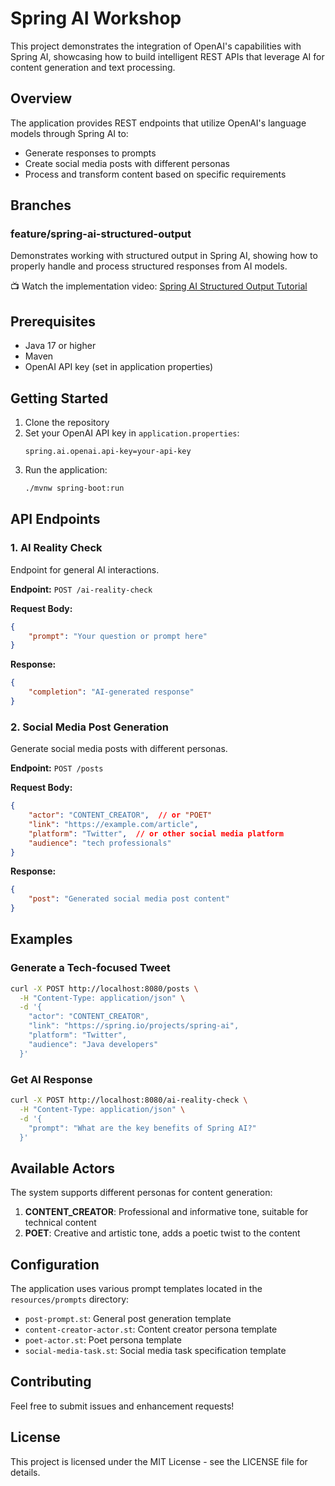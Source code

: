# Spring AI Workshop

This project demonstrates the integration of OpenAI's capabilities with Spring AI, showcasing how to build intelligent REST APIs that leverage AI for content generation and text processing.

## Overview

The application provides REST endpoints that utilize OpenAI's language models through Spring AI to:
- Generate responses to prompts
- Create social media posts with different personas
- Process and transform content based on specific requirements

## Branches

### feature/spring-ai-structured-output
Demonstrates working with structured output in Spring AI, showing how to properly handle and process structured responses from AI models.

📺 Watch the implementation video: [Spring AI Structured Output Tutorial](https://youtu.be/IjHgnrFGtIM?si=1sVIi9QXJgKd428j)

## Prerequisites

- Java 17 or higher
- Maven
- OpenAI API key (set in application properties)

## Getting Started

1. Clone the repository
2. Set your OpenAI API key in `application.properties`:
   ```properties
   spring.ai.openai.api-key=your-api-key
   ```
3. Run the application:
   ```bash
   ./mvnw spring-boot:run
   ```

## API Endpoints

### 1. AI Reality Check
Endpoint for general AI interactions.

**Endpoint:** `POST /ai-reality-check`

**Request Body:**
```json
{
    "prompt": "Your question or prompt here"
}
```

**Response:**
```json
{
    "completion": "AI-generated response"
}
```

### 2. Social Media Post Generation
Generate social media posts with different personas.

**Endpoint:** `POST /posts`

**Request Body:**
```json
{
    "actor": "CONTENT_CREATOR",  // or "POET"
    "link": "https://example.com/article",
    "platform": "Twitter",  // or other social media platform
    "audience": "tech professionals"
}
```

**Response:**
```json
{
    "post": "Generated social media post content"
}
```

## Examples

### Generate a Tech-focused Tweet

```bash
curl -X POST http://localhost:8080/posts \
  -H "Content-Type: application/json" \
  -d '{
    "actor": "CONTENT_CREATOR",
    "link": "https://spring.io/projects/spring-ai",
    "platform": "Twitter",
    "audience": "Java developers"
  }'
```

### Get AI Response

```bash
curl -X POST http://localhost:8080/ai-reality-check \
  -H "Content-Type: application/json" \
  -d '{
    "prompt": "What are the key benefits of Spring AI?"
  }'
```

## Available Actors

The system supports different personas for content generation:

1. **CONTENT_CREATOR**: Professional and informative tone, suitable for technical content
2. **POET**: Creative and artistic tone, adds a poetic twist to the content

## Configuration

The application uses various prompt templates located in the `resources/prompts` directory:
- `post-prompt.st`: General post generation template
- `content-creator-actor.st`: Content creator persona template
- `poet-actor.st`: Poet persona template
- `social-media-task.st`: Social media task specification template

## Contributing

Feel free to submit issues and enhancement requests!

## License

This project is licensed under the MIT License - see the LICENSE file for details.
